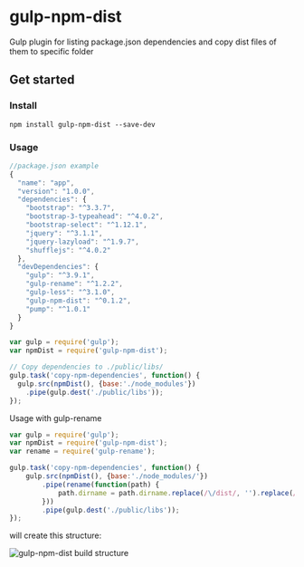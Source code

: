 # gulp-npm-dist

Gulp plugin for listing package.json dependencies and copy dist files of them to specific folder

## Get started

### Install

```
npm install gulp-npm-dist --save-dev
```

### Usage

```javascript
//package.json example
{
  "name": "app",
  "version": "1.0.0",
  "dependencies": {
    "bootstrap": "^3.3.7",
    "bootstrap-3-typeahead": "^4.0.2",
    "bootstrap-select": "^1.12.1",
    "jquery": "^3.1.1",
    "jquery-lazyload": "^1.9.7",
    "shufflejs": "^4.0.2"
  },
  "devDependencies": {
    "gulp": "^3.9.1",
    "gulp-rename": "^1.2.2",
    "gulp-less": "^3.1.0",
    "gulp-npm-dist": "^0.1.2",
    "pump": "^1.0.1"
  }
}
```

```javascript
var gulp = require('gulp');
var npmDist = require('gulp-npm-dist');

// Copy dependencies to ./public/libs/
gulp.task('copy-npm-dependencies', function() {
  gulp.src(npmDist(), {base:'./node_modules'})
    .pipe(gulp.dest('./public/libs'));
});
```

Usage with gulp-rename
```javascript
var gulp = require('gulp');
var npmDist = require('gulp-npm-dist');
var rename = require('gulp-rename');

gulp.task('copy-npm-dependencies', function() {
    gulp.src(npmDist(), {base:'./node_modules/'})
        .pipe(rename(function(path) {
            path.dirname = path.dirname.replace(/\/dist/, '').replace(/\\dist/, '');
        }))
        .pipe(gulp.dest('./public/libs'));
});
```
will create this structure:

![gulp-npm-dist build structure](https://monosnap.com/file/3b6wW9hymbcToHB0Uko1NLPBNgYRQh.png)